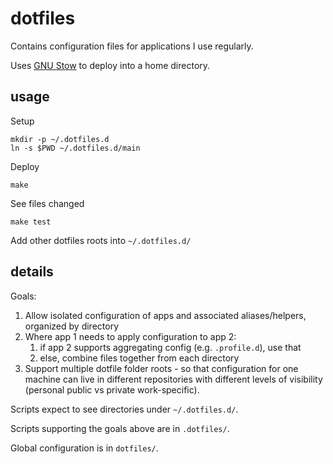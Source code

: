 # dotfiles

Contains configuration files for applications I use regularly.

Uses [GNU Stow](https://www.gnu.org/software/stow/) to deploy into a
home directory.

## usage

Setup

    mkdir -p ~/.dotfiles.d
    ln -s $PWD ~/.dotfiles.d/main

Deploy

    make

See files changed

    make test

Add other dotfiles roots into `~/.dotfiles.d/`

## details

Goals:

1. Allow isolated configuration of apps and associated aliases/helpers,
   organized by directory
2. Where app 1 needs to apply configuration to app 2:
   1. if app 2 supports aggregating config (e.g. `.profile.d`), use that
   2. else, combine files together from each directory
3. Support multiple dotfile folder roots - so that configuration for one
   machine can live in different repositories with different levels of
   visibility (personal public vs private work-specific).

Scripts expect to see directories under `~/.dotfiles.d/`.

Scripts supporting the goals above are in `.dotfiles/`.

Global configuration is in `dotfiles/`.
